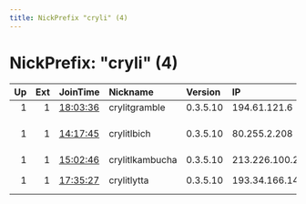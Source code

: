 ```yaml
---
title: NickPrefix "cryli" (4)
---
```


# NickPrefix: "cryli" (4)

|   Up |   Ext | JoinTime                                                                                            | Nickname        | Version   | IP             | AS                       | CC   |   ORp |   Dirp | OS    | Contact   |   eFamMembers |
|-----:|------:|:----------------------------------------------------------------------------------------------------|:----------------|:----------|:---------------|:-------------------------|:-----|------:|-------:|:------|:----------|--------------:|
|    1 |     1 | [18:03:36](https://metrics.torproject.org/rs.html#details/7AC06BB858098DC816EE3464F452B2FA464D4E2C) | crylitgramble   | 0.3.5.10  | 194.61.121.6   | None                     | None |  9001 |      0 | Linux | None      |             1 |
|    1 |     1 | [14:17:45](https://metrics.torproject.org/rs.html#details/69A06CBBB6C16EEE3F1702A2413CE80F9E2906E2) | crylitlbich     | 0.3.5.10  | 80.255.2.208   | AS33891 Netzbetrieb GmbH | de   |  9001 |      0 | Linux | None      |             1 |
|    1 |     1 | [15:02:46](https://metrics.torproject.org/rs.html#details/64426F6C7631621DE8E55D07E530D4E55E4D81B0) | crylitlkambucha | 0.3.5.10  | 213.226.100.2  | LLC Baxet                | ru   |  9001 |      0 | Linux | None      |             1 |
|    1 |     1 | [17:35:27](https://metrics.torproject.org/rs.html#details/46DCD7CC11AA74FD3B359F4A038AC0EE8D16BAA9) | crylitlytta     | 0.3.5.10  | 193.34.166.141 | Snel.com B.V.            | nl   |  9001 |      0 | Linux | None      |             1 |
